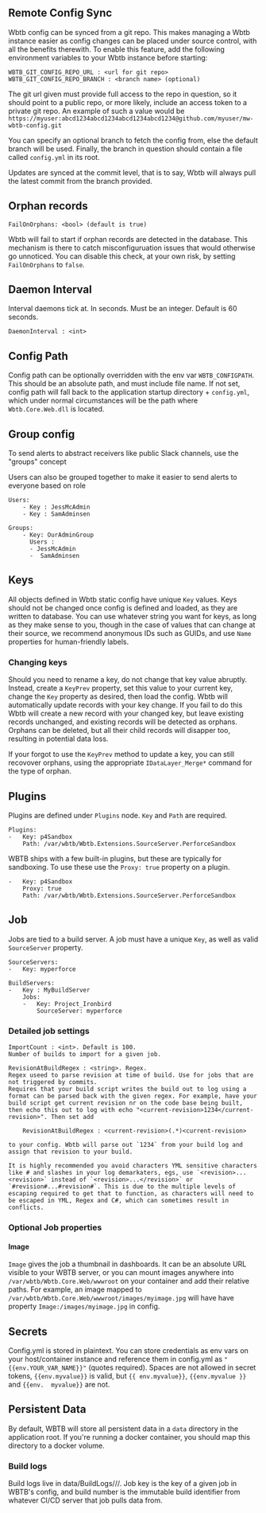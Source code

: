 ## Remote Config Sync

Wbtb config can be synced from a git repo. This makes managing a Wbtb instance easier as config changes can be placed under source control, with all the benefits therewith. To enable this feature, add the following environment variables to your Wbtb instance before starting:

    WBTB_GIT_CONFIG_REPO_URL : <url for git repo>
    WBTB_GIT_CONFIG_REPO_BRANCH : <branch name> (optional)    

The git url given must provide full access to the repo in question, so it should point to a public repo, or more likely, include an access token to a private git repo. An example of such a value would be `https://myuser:abcd1234abcd1234abcd1234abcd1234@github.com/myuser/mw-wbtb-config.git`

You can specify an optional branch to fetch the config from, else the default branch will be used. Finally, the branch in question should contain a file called `config.yml` in its root.

Updates are synced at the commit level, that is to say, Wbtb will always pull the latest commit from the branch provided. 

## Orphan records

    FailOnOrphans: <bool> (default is true)

Wbtb will fail to start if orphan records are detected in the database. This mechanism is there to catch misconfiguruation issues that would otherwise go unnoticed. You can disable this check, at your own risk, by setting `FailOnOrphans` to `false`.

## Daemon Interval

Interval daemons tick at. In seconds. Must be an integer. Default is 60 seconds.

    DaemonInterval : <int>

## Config Path

Config path can be optionally overridden with the env var `WBTB_CONFIGPATH`. This should be an absolute path, and must include file name. If not set, config path will fall back to the application startup directory + `config.yml`, which under normal circumstances will be the path where `Wbtb.Core.Web.dll` is located.

## Group config

To send alerts to abstract receivers like public Slack channels, use the "groups" concept


Users can also be grouped together to make it easier to send alerts to everyone based on role

    Users:
        - Key : JessMcAdmin
        - Key : SamAdminsen

    Groups:
        - Key: OurAdminGroup
          Users :
          - JessMcAdmin
          -  SamAdminsen

## Keys

All objects defined in Wbtb static config have unique `Key` values. Keys should not be changed once config is defined and loaded, as they are written to database. You can use whatever string you want for keys, as long as they make sense to you, though in the case of values that can change at their source, we recommend anonymous IDs such as GUIDs, and use `Name` properties for human-friendly labels. 

### Changing keys

Should you need to rename a key, do not change that key value abruptly. Instead, create a `KeyPrev` property, set this value to your current key, change the `Key` property as desired, then load the config. Wbtb will automatically update records with your key change. If you fail to do this Wbtb will create a new record with your changed key, but leave existing records unchanged, and existing records will be detected as orphans. Orphans can be deleted, but all their child records will disapper too, resulting in potential data loss. 

If your forgot to use the `KeyPrev` method to update a key, you can still recovover orphans, using the appropriate `IDataLayer_Merge*` command for the type of orphan.

## Plugins

Plugins are defined under  `Plugins` node. `Key` and `Path` are required. 

    Plugins: 
    -   Key: p4Sandbox
        Path: /var/wbtb/Wbtb.Extensions.SourceServer.PerforceSandbox

WBTB ships with a few built-in plugins, but these are typically for sandboxing. To use these use the `Proxy: true` property on a plugin.

    -   Key: p4Sandbox
        Proxy: true
        Path: /var/wbtb/Wbtb.Extensions.SourceServer.PerforceSandbox

## Job

Jobs are tied to a build server. A job must have a unique `Key`, as well as valid `SourceServer` property.

    SourceServers:
    -   Key: myperforce

    BuildServers:
    -   Key : MyBuildServer
        Jobs:
        -   Key: Project_Ironbird
            SourceServer: myperforce

### Detailed job settings

    ImportCount : <int>. Default is 100.
    Number of builds to import for a given job.

    RevisionAtBuildRegex : <string>. Regex.
    Regex useed to parse revision at time of build. Use for jobs that are not triggered by commits.
    Requires that your build script writes the build out to log using a format can be parsed back with the given regex. For example, have your build script get current revision nr on the code base being built, then echo this out to log with echo "<current-revision>1234</current-revision>". Then set add 

        RevisionAtBuildRegex : <current-revision>(.*)<current-revision>

    to your config. Wbtb will parse out `1234` from your build log and assign that revision to your build.

    It is highly recommended you avoid characters YML sensitive characters like # and slashes in your log demarkaters, egs, use `<revision>...<revision>` instead of `<revision>...</revision>` or `#revision#...#revision#`. This is due to the multiple levels of escaping required to get that to function, as characters will need to be escaped in YML, Regex and C#, which can sometimes result in conflicts.

### Optional Job properties

#### Image

`Image` gives the job a thumbnail in dashboards. It can be an absolute URL visible to your WBTB server, or you can mount images anywhere into `/var/wbtb/Wbtb.Core.Web/wwwroot` on your container and add their relative paths. For example, an image mapped to `/var/wbtb/Wbtb.Core.Web/wwwroot/images/myimage.jpg` will have have property `Image:/images/myimage.jpg` in config.

## Secrets

Config.yml is stored in plaintext. You can store credentials as env vars on your host/container instance and reference them in config.yml as `"{{env.YOUR_VAR_NAME}}"` (quotes required). Spaces are not allowed in secret tokens, `{{env.myvalue}}` is valid, but `{{ env.myvalue}}`, `{{env.myvalue }}` and `{{env.  myvalue}}` are not.

## Persistent Data

By default, WBTB will store all persistent data in a `data` directory in the application root. If you're running a docker container, you should map this directory to a docker volume.

### Build logs

Build logs live in data/BuildLogs/<job key>/<build id>/. Job key is the key of a given job in WBTB's config, and build number is the immutable build identifier from whatever CI/CD server that job pulls data from.


